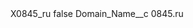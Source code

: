 <?xml version="1.0" encoding="UTF-8"?>
<CustomMetadata xmlns="http://soap.sforce.com/2006/04/metadata" xmlns:xsi="http://www.w3.org/2001/XMLSchema-instance" xmlns:xsd="http://www.w3.org/2001/XMLSchema">
    <label>X0845_ru</label>
    <protected>false</protected>
    <values>
        <field>Domain_Name__c</field>
        <value xsi:type="xsd:string">0845.ru</value>
    </values>
</CustomMetadata>
